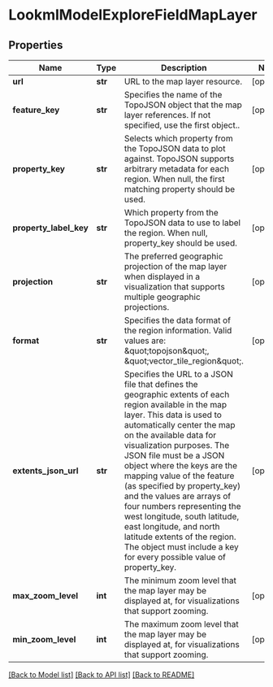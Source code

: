# LookmlModelExploreFieldMapLayer

## Properties
Name | Type | Description | Notes
------------ | ------------- | ------------- | -------------
**url** | **str** | URL to the map layer resource. | [optional] 
**feature_key** | **str** | Specifies the name of the TopoJSON object that the map layer references. If not specified, use the first object.. | [optional] 
**property_key** | **str** | Selects which property from the TopoJSON data to plot against. TopoJSON supports arbitrary metadata for each region. When null, the first matching property should be used. | [optional] 
**property_label_key** | **str** | Which property from the TopoJSON data to use to label the region. When null, property_key should be used. | [optional] 
**projection** | **str** | The preferred geographic projection of the map layer when displayed in a visualization that supports multiple geographic projections. | [optional] 
**format** | **str** | Specifies the data format of the region information. Valid values are: \&quot;topojson\&quot;, \&quot;vector_tile_region\&quot;. | [optional] 
**extents_json_url** | **str** | Specifies the URL to a JSON file that defines the geographic extents of each region available in the map layer. This data is used to automatically center the map on the available data for visualization purposes. The JSON file must be a JSON object where the keys are the mapping value of the feature (as specified by property_key) and the values are arrays of four numbers representing the west longitude, south latitude, east longitude, and north latitude extents of the region. The object must include a key for every possible value of property_key. | [optional] 
**max_zoom_level** | **int** | The minimum zoom level that the map layer may be displayed at, for visualizations that support zooming. | [optional] 
**min_zoom_level** | **int** | The maximum zoom level that the map layer may be displayed at, for visualizations that support zooming. | [optional] 

[[Back to Model list]](../README.md#documentation-for-models) [[Back to API list]](../README.md#documentation-for-api-endpoints) [[Back to README]](../README.md)



